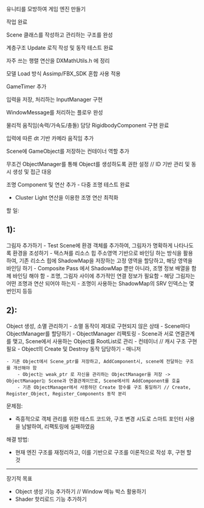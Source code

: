 유니티를 모방하여 게임 엔진 만들기



작업 완료

Scene 클래스를 작성하고 관리하는 구조를 완성

계층구조 Update 로직 작성 및 동작 테스트 완료

자주 쓰는 행렬 연산을 DXMathUtils.h 에 정리

모델 Load 방식 Assimp/FBX\_SDK 혼합 사용 적용

GameTimer 추가

입력을 저장, 처리하는 InputManager 구현

WindowMessage를 처리하는 플로우 완성

물리적 움직임(속력/가속도/충돌) 담당 RigidbodyComponent 구현 완료

입력에 따른 dt 기반 카메라 움직임 추가

Scene에 GameObject를 저장하는 컨테이너 역할 추가

무조건 ObjectManager를 통해 Object를 생성하도록 권한 설정 // ID 기반 관리 및 동시 생성 및 접근 대응

조명 Component 및 연산 추가 - 다중 조명 테스트 완료
- Cluster Light 연산을 이용한 조명 연산 최적화



할 일:

1):
---------------------
그림자 추가하기
	- Test Scene에 환경 객체를 추가하여, 그림자가 명확하게 나타나도록 환경을 조성하기
	- 택스쳐를 리소스 힙 주소영역 기반으로 바인딩 하는 방식을 활용하여, 기존 리소스 힙에 ShadowMap을 저장하는 고정 영역을 할당하고, 해당 영역을 바인딩 하기
		- Composite Pass 에서 ShadowMap 뿐만 아니라, 조명 정보 배열을 함께 바인딩 해야 함
			- 조명, 그림자 사이에 추가적인 연결 정보가 필요함
				- 해당 그림자는 어떤 조명과 연산 되어야 하는지
				- 조명이 사용하는 ShadowMap의 SRV 인덱스는 몇번인지 등등


2):
---------------------
Object 생성, 소멸 관리하기
	- 소멸 동작이 제대로 구현되지 않은 상태
	- Scene마다 ObjectManager를 할당하기
		- ObjectManager 리팩토링
			- Scene과 서로 연결관계를 맺고, Scene에서 사용하는 Object를 RootList로 관리 - 컨테이너 // 캐시 구조 구현 필요
			- Object의 Create 및 Destroy 동작 담당하기 - 매니저
	
	- 기존 Object에서 Scene_ptr를 저장하고, AddComponent시, scene에 전달하는 구조를 개선해야 함
		- Object는 weak_ptr 로 자신을 관리하는 ObjectManager을 저장 -> ObjectManager는 Scene과 연결관계이므로, Scene에서의 AddComponent를 호출
		- 기존 ObjectManager에서 사용하던 Create 함수를 구조 통일하기 // Create, Register_Object, Register_Components 동작 분리


문제점:
- 즉흥적으로 객체 관리를 위한 테스트 코드와, 구조 변경 시도로 스마트 포인터 사용을 남발하여, 리팩토링에 실패하였음

해결 방법:
- 현재 엔진 구조를 재정리하고, 이를 기반으로 구조를 이론적으로 작성 후, 구현 할 것

-------------------------------------

장기적 목표


* Object 생성 기능 추가하기 // Window 메뉴 박스 활용하기
* Shader 핫리로드 기능 추가하기




